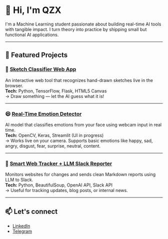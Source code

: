 # 👋 Hi, I'm QZX

I'm a Machine Learning student passionate about building real-time AI tools with tangible impact. I turn theory into practice by shipping small but functional AI applications.

---

## 🚀 Featured Projects

### 🎨 [Sketch Classifier Web App](https://github.com/Qizix/sketch-cnn-classifier-web)  
An interactive web tool that recognizes hand-drawn sketches live in the browser.  
**Tech:** Python, TensorFlow, Flask, HTML5 Canvas  
→ Draw something — let the AI guess what it is!

---

### 😄 [Real-Time Emotion Detector](https://github.com/Qizix/cnn-emotion-classifier)  
AI model that classifies emotions from your face using webcam input in real time.  
**Tech:** OpenCV, Keras, Streamlit (UI in progress)  
→ Works live on your camera. Supports basic emotions like happy, sad, angry, disgust, fear, surprise, neutral, content.

---

### 📡 [Smart Web Tracker + LLM Slack Reporter](https://github.com/Qizix/mcp_text_task)  
Monitors websites for changes and sends clean Markdown reports using LLM to Slack.  
**Tech:** Python, BeautifulSoup, OpenAI API, Slack API  
→ Useful for tracking updates, blog posts, or internal news.

---


## 📫 Let's connect

- [LinkedIn](https://linkedin.com/in/qizixxx)  
- [Telegram](https://t.me/qizixxx)  
